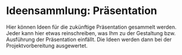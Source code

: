 # Ideensammlung: Präsentation

Hier können Ideen für die zukünftige Präsentation gesammelt werden. Jeder
kann hier etwas reinschreiben, was Ihm zu der Gestaltung bzw. Ausführung
der Präsentation einfällt. Die Ideen werden dann bei der Projektvorbereitung
ausgewertet.